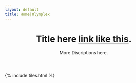```yaml
---
layout: default
title: Home|Olymplex
---
```


<header>
<h1>Title here <a href="http://example.com">link like this</a>.</h1>
<p> More Discriptions here. </p>
</header>

{% include tiles.html %}
